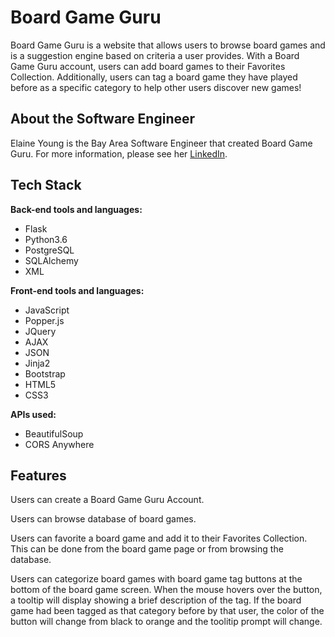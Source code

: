 # Board Game Guru

Board Game Guru is a website that allows users to browse board games and is a suggestion engine based on criteria a user provides. With a Board Game Guru account, users can add board games to their Favorites Collection. Additionally, users can tag a board game they have played before as a specific category to help other users discover new games!

## About the Software Engineer

Elaine Young is the Bay Area Software Engineer that created Board Game Guru. For more information, please see her [LinkedIn](https://www.linkedin.com/in/eyoung8/).

## Tech Stack

__Back-end tools and languages:__
  * Flask
  * Python3.6
  * PostgreSQL
  * SQLAlchemy
  * XML

__Front-end tools and languages:__
  * JavaScript
  * Popper.js
  * JQuery
  * AJAX
  * JSON
  * Jinja2
  * Bootstrap
  * HTML5
  * CSS3

__APIs used:__
  * BeautifulSoup
  * CORS Anywhere

## Features

Users can create a Board Game Guru Account.




Users can browse database of board games.




Users can favorite a board game and add it to their Favorites Collection. This can be done from the board game page or from browsing the database.



Users can categorize board games with board game tag buttons at the bottom of the board game screen. When the mouse hovers over the button, a tooltip will display showing a brief description of the tag. If the board game had been tagged as that category before by that user, the color of the button will change from black to orange and the toolitip prompt will change.











